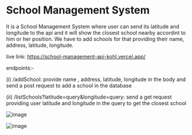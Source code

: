 
# School Management System

It is a School Management System where user can send its latitude and longitude to the api and it will show the closest school nearby accordint to him or her position. We have to add schools for that providing their name, address, latitude, longitude.

live link: https://school-management-api-kohl.vercel.app/

endpoints:-

(i) /addSchool: provide name , address, latitude, longitude in the body and send a post request to add a school in the database

(ii) /listSchools?latitude=query&longitude=query:
send a get request providing user latitude and longitude in the query to get the closest school

![image](https://github.com/user-attachments/assets/d12323bb-d0f2-421e-918e-6738b121fb60)

![image](https://github.com/user-attachments/assets/bfc2b3a8-4e5f-4bc5-b790-c2fae1d053d2)
